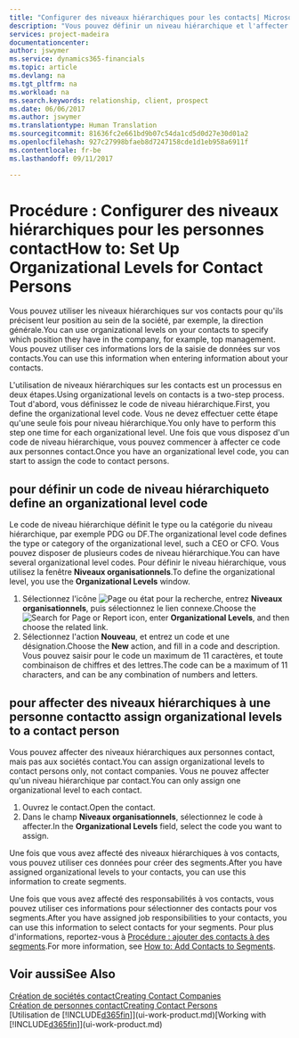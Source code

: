 ```yaml
---
title: "Configurer des niveaux hiérarchiques pour les contacts| Microsoft Docs"
description: "Vous pouvez définir un niveau hiérarchique et l'affecter à vos contacts pour indiquer leur position au sein de leur société, par exemple, la direction générale."
services: project-madeira
documentationcenter: 
author: jswymer
ms.service: dynamics365-financials
ms.topic: article
ms.devlang: na
ms.tgt_pltfrm: na
ms.workload: na
ms.search.keywords: relationship, client, prospect
ms.date: 06/06/2017
ms.author: jswymer
ms.translationtype: Human Translation
ms.sourcegitcommit: 81636fc2e661bd9b07c54da1cd5d0d27e30d01a2
ms.openlocfilehash: 927c27998bfaeb8d7247158cde1d1eb958a6911f
ms.contentlocale: fr-be
ms.lasthandoff: 09/11/2017

---
```

# <a name="how-to-set-up-organizational-levels-for-contact-persons"></a><span data-ttu-id="e8a72-103">Procédure : Configurer des niveaux hiérarchiques pour les personnes contact</span><span class="sxs-lookup"><span data-stu-id="e8a72-103">How to: Set Up Organizational Levels for Contact Persons</span></span>
<span data-ttu-id="e8a72-104">Vous pouvez utiliser les niveaux hiérarchiques sur vos contacts pour qu'ils précisent leur position au sein de la société, par exemple, la direction générale.</span><span class="sxs-lookup"><span data-stu-id="e8a72-104">You can use organizational levels on your contacts to specify which position they have in the company, for example, top management.</span></span> <span data-ttu-id="e8a72-105">Vous pouvez utiliser ces informations lors de la saisie de données sur vos contacts.</span><span class="sxs-lookup"><span data-stu-id="e8a72-105">You can use this information when entering information about your contacts.</span></span>

<span data-ttu-id="e8a72-106">L'utilisation de niveaux hiérarchiques sur les contacts est un processus en deux étapes.</span><span class="sxs-lookup"><span data-stu-id="e8a72-106">Using organizational levels on contacts is a two-step process.</span></span> <span data-ttu-id="e8a72-107">Tout d'abord, vous définissez le code de niveau hiérarchique.</span><span class="sxs-lookup"><span data-stu-id="e8a72-107">First, you define the organizational level code.</span></span> <span data-ttu-id="e8a72-108">Vous ne devez effectuer cette étape qu'une seule fois pour niveau hiérarchique.</span><span class="sxs-lookup"><span data-stu-id="e8a72-108">You only have to perform this step one time for each organizational level.</span></span> <span data-ttu-id="e8a72-109">Une fois que vous disposez d'un code de niveau hiérarchique, vous pouvez commencer à affecter ce code aux personnes contact.</span><span class="sxs-lookup"><span data-stu-id="e8a72-109">Once you have an organizational level code, you can start to assign the code to contact persons.</span></span>

## <a name="to-define-an-organizational-level-code"></a><span data-ttu-id="e8a72-110">pour définir un code de niveau hiérarchique</span><span class="sxs-lookup"><span data-stu-id="e8a72-110">to define an organizational level code</span></span>
<span data-ttu-id="e8a72-111">Le code de niveau hiérarchique définit le type ou la catégorie du niveau hiérarchique, par exemple PDG ou DF.</span><span class="sxs-lookup"><span data-stu-id="e8a72-111">The organizational level code defines the type or category of the organizational level, such a CEO  or CFO.</span></span> <span data-ttu-id="e8a72-112">Vous pouvez disposer de plusieurs codes de niveau hiérarchique.</span><span class="sxs-lookup"><span data-stu-id="e8a72-112">You can have several organizational level codes.</span></span> <span data-ttu-id="e8a72-113">Pour définir le niveau hiérarchique, vous utilisez la fenêtre **Niveaux organisationnels**.</span><span class="sxs-lookup"><span data-stu-id="e8a72-113">To define the organizational level, you use the **Organizational Levels** window.</span></span>

1. <span data-ttu-id="e8a72-114">Sélectionnez l'icône ![Page ou état pour la recherche](media/ui-search/search_small.png "icône Page ou état pour la recherche"), entrez **Niveaux organisationnels**, puis sélectionnez le lien connexe.</span><span class="sxs-lookup"><span data-stu-id="e8a72-114">Choose the ![Search for Page or Report](media/ui-search/search_small.png "Search for Page or Report icon") icon, enter **Organizational Levels**, and then choose the related link.</span></span>
2. <span data-ttu-id="e8a72-115">Sélectionnez l'action **Nouveau**, et entrez un code et une désignation.</span><span class="sxs-lookup"><span data-stu-id="e8a72-115">Choose the **New** action, and fill in a code and description.</span></span> <span data-ttu-id="e8a72-116">Vous pouvez saisir pour le code un maximum de 11 caractères, et toute combinaison de chiffres et des lettres.</span><span class="sxs-lookup"><span data-stu-id="e8a72-116">The code can be a maximum of 11 characters, and can be any combination of numbers and letters.</span></span>

## <a name="to-assign-organizational-levels-to-a-contact-person"></a><span data-ttu-id="e8a72-117">pour affecter des niveaux hiérarchiques à une personne contact</span><span class="sxs-lookup"><span data-stu-id="e8a72-117">to assign organizational levels to a contact person</span></span>
<span data-ttu-id="e8a72-118">Vous pouvez affecter des niveaux hiérarchiques aux personnes contact, mais pas aux sociétés contact.</span><span class="sxs-lookup"><span data-stu-id="e8a72-118">You can assign organizational levels to contact persons only, not contact companies.</span></span> <span data-ttu-id="e8a72-119">Vous ne pouvez affecter qu'un niveau hiérarchique par contact.</span><span class="sxs-lookup"><span data-stu-id="e8a72-119">You can only assign one organizational level to each contact.</span></span>

1. <span data-ttu-id="e8a72-120">Ouvrez le contact.</span><span class="sxs-lookup"><span data-stu-id="e8a72-120">Open the contact.</span></span>
2. <span data-ttu-id="e8a72-121">Dans le champ **Niveaux organisationnels**, sélectionnez le code à affecter.</span><span class="sxs-lookup"><span data-stu-id="e8a72-121">In the **Organizational Levels** field, select the code you want to assign.</span></span>

<span data-ttu-id="e8a72-122">Une fois que vous avez affecté des niveaux hiérarchiques à vos contacts, vous pouvez utiliser ces données pour créer des segments.</span><span class="sxs-lookup"><span data-stu-id="e8a72-122">After you have assigned organizational levels to your contacts, you can use this information to create segments.</span></span>

<span data-ttu-id="e8a72-123">Une fois que vous avez affecté des responsabilités à vos contacts, vous pouvez utiliser ces informations pour sélectionner des contacts pour vos segments.</span><span class="sxs-lookup"><span data-stu-id="e8a72-123">After you have assigned job responsibilities to your contacts, you can use this information to select contacts for your segments.</span></span> <span data-ttu-id="e8a72-124">Pour plus d'informations, reportez-vous à [Procédure : ajouter des contacts à des segments](marketing-add-contact-segment.md).</span><span class="sxs-lookup"><span data-stu-id="e8a72-124">For more information, see [How to: Add Contacts to Segments](marketing-add-contact-segment.md).</span></span>

## <a name="see-also"></a><span data-ttu-id="e8a72-125">Voir aussi</span><span class="sxs-lookup"><span data-stu-id="e8a72-125">See Also</span></span>
[<span data-ttu-id="e8a72-126">Création de sociétés contact</span><span class="sxs-lookup"><span data-stu-id="e8a72-126">Creating Contact Companies</span></span>](marketing-create-contact-companies.md)  
[<span data-ttu-id="e8a72-127">Création de personnes contact</span><span class="sxs-lookup"><span data-stu-id="e8a72-127">Creating Contact Persons</span></span>](marketing-create-contact-persons.md)  
<span data-ttu-id="e8a72-128">[Utilisation de [!INCLUDE[d365fin](includes/d365fin_md.md)]](ui-work-product.md)</span><span class="sxs-lookup"><span data-stu-id="e8a72-128">[Working with [!INCLUDE[d365fin](includes/d365fin_md.md)]](ui-work-product.md)</span></span>  

